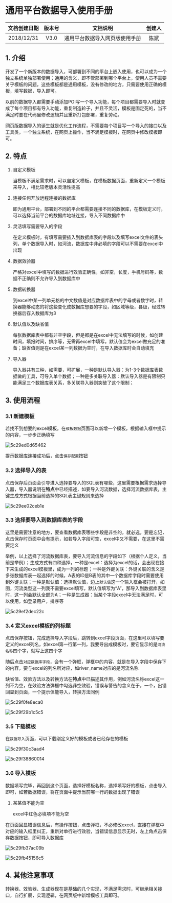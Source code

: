 # 通用平台数据导入使用手册

| 文档创建日期     | 版本号  | 文档说明            | 创建人 |
|:----------:|:----:|:---------------:|:---:|
| 2018/12/31 | V3.0 | 通用平台数据导入网页版使用手册 | 陈斌  |

## 1. 介绍

 开发了一个新版本的数据导入，可部署到不同的平台上嵌入使用，也可以成为一个独立系统单独部署使用；通用的含义，即不管部署到哪个平台上，使用人员不需要关乎模板的问题，这些模板都是通用模板，没有修改的地方，只需要使用正确的模板，填写数据，导入即可。

以前的数据导入都需要手动添加POI写一个导入功能，每个项目都需要导入时就变成了每个项目都有导入功能，重复制造轮子，并且不灵活，模板是固定死的，当不满足时要在代码里修改逻辑并且重新打包部署，重复劳动。

网页版数据导入的诞生就是优化工作流程，不需要每个项目写一个导入的接口以及工具类，一个独立系统，在网页上操作，当不满足模板时，在网页中修改模板即可。

## 2. 特点

1. 自定义模板

   当模板不满足需求时，可以自定义模板，在模板数据页面，重新定义一个模板来导入，相比较老版本灵活性提高

2. 连接任何开放远程连接的数据库

   即为通用平台，部署到不同的平台都需要连接不同的数据库，在模板定义时，可以选择当前平台的数据库地址连接，导入不同数据库中

3. 灵活填写需要导入的字段

   在定义模板时，有填写需要插入到数据库表的字段以及填写excel文件的表头列，单个数据导入时，如河流，数据库中非必填的字段可以不需要在excel中出现

4. 数据效验器

   严格对excel中填写的数据进行效验正确性，如非空，长度，手机号码等，数据不正确则不允许导入到数据库中

5. 数据转换器

   到excel中某一列单元格的中文数值是对应数据库表中的字母或者数字时，转换器能够动态的将这些变化成数据库想要的字段，如区域等级，县级，经过转换器后存入数据库为3

6. 默认值以及缺省值

   每张数据库表中都有非空字段，但是都是在excel中无法填写的时候，如创建时间，填报时间，排序等，无需再excel中填写，默认值会为excel做充足的准备；缺省值则是在excel某一列数据为空时，在导入数据库时会自动填充

7. 导入器

   导入器共有三种，如需要，可扩展，一种是默认导入器：为1-3个数据库表数据做的工具，可导入单个数据；一种是多关联导入器：默认导入器是有限制只能满足三个数据库表关系，多关联导入器则突破了这个限制；

## 3. 使用流程

### 3.1 新建模板

若找不到想要的excel模板，在`模板数据`页面可以新增一个模板，根据输入框中提示的内容，一步步正确填写

![5c29ed0d65462](https://i.loli.net/2018/12/31/5c29ed0d65462.jpg)

提示数据库连接成功后，点击`保存配置`按钮

### 3.2 选择导入的表

点击保存后页面会引导进入选择要导入的SQL表有哪些，这里需要根据需求选择导入器，导入器说明在**特点**中已经描述，如要导入河流数据，选择河流数据库表，主键生成方式根据当前选择的SQL表主键规则来选择

![5c29ee02ceb1e](https://i.loli.net/2018/12/31/5c29ee02ceb1e.png)

### 3.3 选择要导入到数据库表的字段

这里是需要注意的地方，要查看数据库表哪些字段是非空的，就必选，要是忘记，点击保存时页面中会有提示，如若导入字段可空，excel中又不需要，在这里不需要定义

举例，以上选择了河流数据库表，要导入河流信息的字段如下（根据个人定义，当前是举例）；生成方式有四种选择，一种是excel：选择为excel的话，会出现在接下来生成的excel模板里，成为一列的标题；一种是外键关联：外键关联的含义是多张数据库表一起选择的时候，A表的ID是B表的其中一个数据库字段时需要使用到外键关联；一种是默认值：选择默认值，边上`默认值`这一个输入框会被打开，如图，河流类型这一列我不需要excel填写，默认值填写为“A”，那导入到数据库表里时，这一列会默认全部为A；一种是生成器：当某个字段excel中无法满足时，可以使用，如登录用户，排序等

![5c29ef2dec22c](https://i.loli.net/2018/12/31/5c29ef2dec22c.png)

### 3.4 定义excel模板的列标题

点击保存按钮，完成选择导入字段后，跳转到excel字段页面，在这里可以填写要定义的excel列名，如excel第一行第一列，我要导出成模板时，要它显示的是`河流名称`四个字，就写上这四个字

随后点击`对应数据库字段`，会有一个弹框，弹框中的内容，就是在导入字段中保存下的内容，要与excel的列名所对应，如river_name对应的是河流名称

缺省值、效验方法以及转换方法在**特点**中已描述其作用，例如河流名称excel这一列不为空，在效验方法弹框中勾选非空效验，错误与警告的含义在于，一个，出错回显到页面，一个提示但能导入，转换方法同例

![5c29f0fe8eca0](https://i.loli.net/2018/12/31/5c29f0fe8eca0.png)

![5c29f29b1c5c5](https://i.loli.net/2018/12/31/5c29f29b1c5c5.png)

### 3.5 下载模板

在`数据导入`页面，可以下载刚定义好的模板或者已经存在的模板

![5c29f30c3aad4](https://i.loli.net/2018/12/31/5c29f30c3aad4.png)

![5c29f38860014](https://i.loli.net/2018/12/31/5c29f38860014.png)

### 3.6 导入模板

数据填写完毕，再回到这个页面，选择好模板名称，选择填写好的模板，点击导入即可，如若数据错误，将在页面中提示当前哪一行的数据出现了错误

1. 某某值不能为空

   excel中红色必填项不能为空

在页面回显错误信息后，有操作按钮，点击弹框，不必修改excel，直接在弹框中对应的输入框里纠正，重新对单行进行效验，当错误信息显示无时，左上角点击保存数据按钮，即可导入数据库

![5c29fb37ac09b](https://i.loli.net/2018/12/31/5c29fb37ac09b.png)

![5c29fb45156c5](https://i.loli.net/2018/12/31/5c29fb45156c5.png)

## 4. 其他注意事项

转换器、效验器、生成器现在是基础的几个实现，不满足需求时，可继承相关接口，自行扩展，实现逻辑，在网页版中新增模板工具即可。
